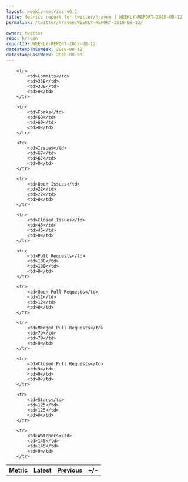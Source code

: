 ```yaml
---
layout: weekly-metrics-v0.1
title: Metrics report for twitter/hraven | WEEKLY-REPORT-2018-08-12
permalink: /twitter/hraven/WEEKLY-REPORT-2018-08-12/

owner: twitter
repo: hraven
reportID: WEEKLY-REPORT-2018-08-12
datestampThisWeek: 2018-08-12
datestampLastWeek: 2018-08-03
---
```




<table style="width: 100%;">
    <tr>
        <th>Metric</th>
        <th>Latest</th>
        <th>Previous</th>
        <th>+/-</th>
    </tr>

        <tr>
            <td>Commits</td>
            <td>338</td>
            <td>338</td>
            <td>0</td>
        </tr>
        
        <tr>
            <td>Forks</td>
            <td>60</td>
            <td>60</td>
            <td>0</td>
        </tr>
        
        <tr>
            <td>Issues</td>
            <td>67</td>
            <td>67</td>
            <td>0</td>
        </tr>
        
        <tr>
            <td>Open Issues</td>
            <td>22</td>
            <td>22</td>
            <td>0</td>
        </tr>
        
        <tr>
            <td>Closed Issues</td>
            <td>45</td>
            <td>45</td>
            <td>0</td>
        </tr>
        
        <tr>
            <td>Pull Requests</td>
            <td>100</td>
            <td>100</td>
            <td>0</td>
        </tr>
        
        <tr>
            <td>Open Pull Requests</td>
            <td>12</td>
            <td>12</td>
            <td>0</td>
        </tr>
        
        <tr>
            <td>Merged Pull Requests</td>
            <td>79</td>
            <td>79</td>
            <td>0</td>
        </tr>
        
        <tr>
            <td>Closed Pull Requests</td>
            <td>9</td>
            <td>9</td>
            <td>0</td>
        </tr>
        
        <tr>
            <td>Stars</td>
            <td>125</td>
            <td>125</td>
            <td>0</td>
        </tr>
        
        <tr>
            <td>Watchers</td>
            <td>145</td>
            <td>145</td>
            <td>0</td>
        </tr>
        
</table>
